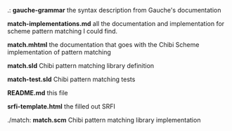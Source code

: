 .:
**gauche-grammar** the syntax description from Gauche's documentation

**match-implementations.md** all the documentation and implementation
for scheme pattern matching I could find.

**match.mhtml** the documentation that goes with the Chibi Scheme
implementation of pattern matching

**match.sld** Chibi pattern matching library definition

**match-test.sld** Chibi pattern matching tests

**README.md** this file

**srfi-template.html** the filled out SRFI

./match:
**match.scm** Chibi pattern matching library implementation

